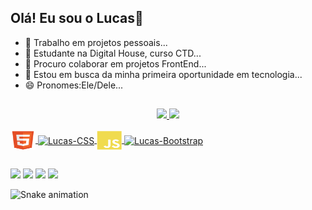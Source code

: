 ## Olá! Eu sou o Lucas👋


- 🔭 Trabalho em projetos pessoais...
- 🌱 Estudante na Digital House, curso CTD...
- 👯 Procuro colaborar em projetos FrontEnd...
- 🤔 Estou em busca da minha primeira oportunidade em tecnologia...
- 😄 Pronomes:Ele/Dele...
##

<div align="center">
  <a href="https://github.com/Lucas5497">
  <img height="180em" src="https://github-readme-stats.vercel.app/api?username=Lucas5497&show_icons=true&theme=discord_old_blurple&include_all_commits=true&count_private=true"/>
  <img height="180em" src="https://github-readme-stats.vercel.app/api/top-langs/?username=Lucas5497&layout=compact&langs_count=7&theme=discord_old_blurple"/>
</div>
<div style="display: inline_block"><br>
  
  <img align="center" alt="Lucas-HTML" height="30" width="40" src="https://raw.githubusercontent.com/devicons/devicon/master/icons/html5/html5-original.svg">
  <img align="center" alt="Lucas-CSS" height="30" width="40" src = "https://cdn.jsdelivr.net/gh/devicons/devicon/icons/adonisjs/adonisjs-original.svg">
  <img align="center" alt="Lucas-Js" height="30" width="40" src="https://raw.githubusercontent.com/devicons/devicon/master/icons/javascript/javascript-plain.svg">
  <img align="center" alt="Lucas-Bootstrap" height="30" width="40" src="https://cdn.jsdelivr.net/gh/devicons/devicon/icons/bootstrap/bootstrap-plain-wordmark.svg" >
   
</div>
  
  ##
 
<div> 
  
 <a href="https://discord.com/channels/@Lucas%20Lopes#2814" target="_blank"><img src="https://img.shields.io/badge/Discord-7289DA?style=for-the-badge&logo=discord&logoColor=white" target="_blank"></a> 
  <a href = "mailto:lucasanselmoluizlopes@gmail.com"><img src="https://img.shields.io/badge/Gmail-D14836?style=for-the-badge&logo=gmail&logoColor=white" target="_blank"></a>
  <a href= "https://www.linkedin.com/in/lucas-anselmo-luiz-lopes" target="_blank"><img src="https://img.shields.io/badge/-LinkedIn-%230077B5?style=for-the-badge&logo=linkedin&logoColor=white" target="_blank"></a> 
  <a href = "https://api.whatsapp.com/send?phone=5511981511411&text=Opa%2C%20em%20que%20posso%20ajudar%20%3F"><img src="https://img.shields.io/badge/WhatsApp-25D366?style=for-the-badge&logo=whatsapp&logoColor=white" target="_blank"></a>
  
  ![Snake animation](https://github.com/Lucas5497/Lucas5497/blob/output/github-contribution-grid-snake.svg)
 
</div>
